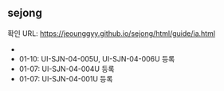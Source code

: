 ## sejong

확인 URL: https://jeounggyy.github.io/sejong/html/guide/ia.html

-
- 01-10: UI-SJN-04-005U, UI-SJN-04-006U 등록
- 01-07: UI-SJN-04-004U 등록
- 01-07: UI-SJN-04-001U 등록
